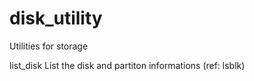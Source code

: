 disk_utility
============

Utilities for storage

list_disk
  List the disk and partiton informations 
  (ref: lsblk)

